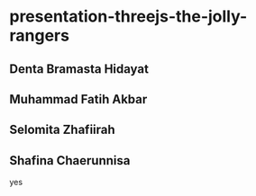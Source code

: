 # presentation-threejs-the-jolly-rangers

## Denta Bramasta Hidayat
## Muhammad Fatih Akbar
## Selomita Zhafiirah
## Shafina Chaerunnisa

yes